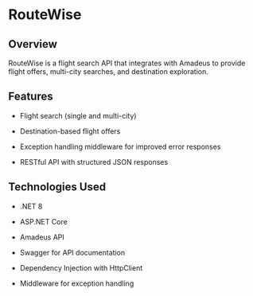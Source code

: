 # RouteWise
 
## Overview

RouteWise is a flight search API that integrates with Amadeus to provide flight offers, multi-city searches, and destination exploration.

## Features

- Flight search (single and multi-city)

- Destination-based flight offers

- Exception handling middleware for improved error responses

- RESTful API with structured JSON responses

## Technologies Used

- .NET 8

- ASP.NET Core

- Amadeus API

- Swagger for API documentation

- Dependency Injection with HttpClient

- Middleware for exception handling
